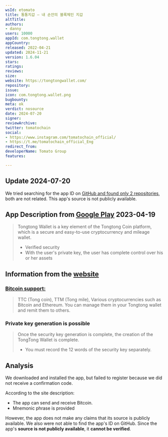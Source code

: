 ```yaml
---
wsId: etomato
title: 통통지갑 – 내 손안의 블록체인 지갑
altTitle: 
authors:
- danny
users: 10000
appId: com.tongtong.wallet
appCountry: 
released: 2022-04-21
updated: 2024-11-21
version: 1.6.04
stars: 
ratings: 
reviews: 
size: 
website: https://tongtongwallet.com/
repository: 
issue: 
icon: com.tongtong.wallet.png
bugbounty: 
meta: ok
verdict: nosource
date: 2024-07-20
signer: 
reviewArchive: 
twitter: tomatochain
social:
- https://www.instagram.com/tomatochain_official/
- https://t.me/tomatochain_official_Eng
redirect_from: 
developerName: Tomato Group
features: 

---
```


## Update 2024-07-20

We tried searching for the app ID on [GitHub and found only 2 repositories](https://github.com/search?q=%22com.tongtong.wallet%22&type=code), both are not related. This app's source is not publicly available.

## App Description from [Google Play](https://play.google.com/store/apps/details?id=com.tongtong.wallet) 2023-04-19

> Tongtong Wallet is a key element of the Tongtong Coin platform, which is a secure and easy-to-use cryptocurrency and mileage wallet.
>
> - Verified security
> - With the user's private key, the user has complete control over his or her assets

## Information from the [website](https://ttwallet.io/howtouse?lang=en)

### [Bitcoin support:](https://ttwallet.io/?lang=en)
> TTC (Tong coin), TTM (Tong mile), Various cryptocurrencies
such as Bitcoin and Ethereum. You can manage them in your Tongtong wallet and remit them to others.

### Private key generation is possible 

> Once the security key generation is complete, the creation of the TongTong Wallet is complete.
>
> * You must record the 12 words of the security key separately.

## Analysis 

We downloaded and installed the app, but failed to register because we did not receive a confirmation code. 

According to the site description:

- The app can send and receive Bitcoin.
- Mnemonic phrase is provided 

However, the app does not make any claims that its source is publicly available. We also were not able to find the app's ID on GitHub. Since the app's **source is not publicly available**, it **cannot be verified**.

